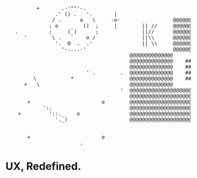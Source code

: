 <div align="left">
  
<pre align="left">
                                                                       .                                                
          +       .-'""'-.                                                       \           *                  
                .' () .   '.       |                                                                      +   \           
               / .      o   \     -o-                 @@@@@@@@@@@@@@@@@@@@@@@@@@@         +                    *          
              ; o    _   ()  ;     |        || //     @@@@@@@@@@@@@@@@@@@@@@@@@@@   .                                     
   .          ;     (_)      ;              ||//      @@@@@@@@@@@@@@@@@@@@@@@@@@@                      *                  
      '        \ .        o /               ||\\      @@@@@@@@@@@@@@@@@@@@@@@@@@@                                         
                '.  O  .  .'                || \\     @@@@@@@@@@@@@@@@@@@@@@@@@@@                 +                       
                  '-....-'                            @@@@@@@@@@@@@@@@@@@@@@@@@@@                                         
                                        @@@@@@@@@@@@@@             @@@@@@@@@@@@@@           /                            
                                        @@@@@@@@@@@@@@    #####    @@@@@@@@@@@@@@          /                             
                                        @@@@@@@@@@@@@@    ##       @@@@@@@@@@@@@@         *           o    +      |      
                          ' .        .  @@@@@@@@@@@@@@    ####     @@@@@@@@@@@@@@                               - o -    
         \           *                  @@@@@@@@@@@@@@    ##       @@@@@@@@@@@@@@                                 |      
      +   \                             @@@@@@@@@@@@@@             @@@@@@@@@@@@@@.                                       
                                     '  @@@@@@@@@@@@@@@@@@@@@@@@@@@                                        .            
                                        @@@@@@@@@@@@@@@@@@@@@@@@@@@    $$$$$                         .                  
       +                       o        @@@@@@@@@@@@@@@@@@@@@@@@@@@   $$$                                          ' .  
            ':.                         @@@@@@@@@@@@@@@@@@@@@@@@@@@      $$$                      \           *         
    +         '::._    o                @@@@@@@@@@@@@@@@@@@@@@@@@@@    $$$$                   +   \                    
                '._)                    @@@@@@@@@@@@@@@@@@@@@@@@@@@                                 *                   
                                                                                            .                     .     
                                                                 .                              *                       
       +                       o                                                                                        
                        .                                                                                   ' .        .
</pre>
# UX, Redefined.
